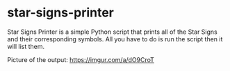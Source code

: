 # star-signs-printer

Star Signs Printer is a simple Python script that prints all of the Star Signs and their corresponding symbols. All you have to do is run the script then it will list them.

Picture of the output:
https://imgur.com/a/dO9CroT
